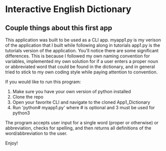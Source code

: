 # Interactive English Dictionary

## Couple things about this first app
This application was built to be used as a CLI app.
myapp1.py is my verison of the application that I built while following along in tutorials
app1.py is the tutorials version of the application.
You'll notice there are some significant differences. This is because I followed my own naming convention for variables, implemented my own solution for if a user enters a proper noun or abbreviated word that could be found in the dictionary, and in general tried to stick to my own coding style while paying attention to convention.

If you would like to run this program:
1. Make sure you have your own version of python installed
2. Clone the repo
3. Open your favorite CLI and navigate to the cloned App1_Dictionary
4. Run 'python# myapp1.py' where # is optional and 3 must be used for python3

The program accepts user input for a single word (proper or otherwise) or abbreviation, checks for spelling, and then returns all definitions of the word/abbreviation to the user.

Enjoy!
